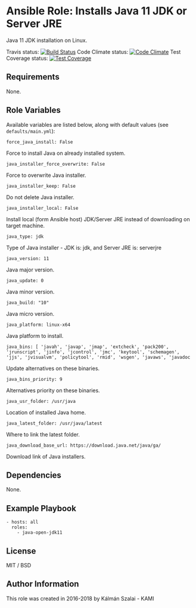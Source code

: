 # Ansible Role: Installs Java 11 JDK or Server JRE

Java 11 JDK installation on Linux.

Travis status:   [![Build Status](https://travis-ci.org/KAMI911/ansible-role-java-open-jdk11.svg?branch=master)](https://travis-ci.org/KAMI911/ansible-role-java-open-jdk11)
Code Climate status: [![Code Climate](https://codeclimate.com/github/KAMI911/ansible-role-java-open-jdk11/badges/gpa.svg)](https://codeclimate.com/github/KAMI911/ansible-role-java-open-jdk11)
Test Coverage status: [![Test Coverage](https://codeclimate.com/github/KAMI911/ansible-role-java-open-jdk11/badges/coverage.svg)](https://codeclimate.com/github/KAMI911/ansible-role-java-open-jdk11/coverage)

## Requirements

None.

## Role Variables

Available variables are listed below, along with default values (see `defaults/main.yml`):

    force_java_install: False

Force to install Java on already installed system.

    java_installer_force_overwrite: False

Force to overwrite Java installer.

    java_installer_keep: False

Do not delete Java installer.

    java_installer_local: False

Install local (form Ansible host) JDK/Server JRE instead of downloading on target machine.

    java_type: jdk

Type of Java installer - JDK is: jdk, and Server JRE is: serverjre

    java_version: 11

Java major version.

    java_update: 0

Java minor version.

    java_build: "10"

Java micro version.

    java_platform: linux-x64

Java platform to install.

    java_bins: [ 'javah', 'javap', 'jmap', 'extcheck', 'pack200', 'jrunscript', 'jinfo', 'jcontrol', 'jmc', 'keytool', 'schemagen', 'jjs', 'jvisualvm', 'policytool', 'rmid', 'wsgen', 'javaws', 'javadoc

Update alternatives on these binaries.

    java_bins_priority: 9

Alternatives priority on these binaries.

    java_usr_folder: /usr/java

Location of installed Java home.

    java_latest_folder: /usr/java/latest

Where to link the latest folder.

    java_download_base_url: https://download.java.net/java/ga/

Download link of Java installers.

## Dependencies

None.

## Example Playbook

    - hosts: all
      roles:
        - java-open-jdk11

## License

MIT / BSD

## Author Information

This role was created in 2016-2018 by Kálmán Szalai - KAMI
